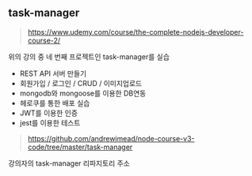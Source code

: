 ## task-manager

> https://www.udemy.com/course/the-complete-nodejs-developer-course-2/

위의 강의 중 네 번째 프로젝트인 task-manager를 실습
- REST API 서버 만들기
- 회원가입 / 로그인 / CRUD / 이미지업로드
- mongodb와 mongoose를 이용한 DB연동
- 헤로쿠를 통한 배포 실습
- JWT를 이용한 인증
- jest를 이용한 테스트

> https://github.com/andrewjmead/node-course-v3-code/tree/master/task-manager

강의자의 task-manager 리파지토리 주소

